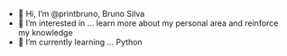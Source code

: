 - 👋 Hi, I’m @printbruno, Bruno Silva
- 👀 I’m interested in ... learn more about my personal area and reinforce my knowledge
- 🌱 I’m currently learning ... Python




<!---
printbruno/printbruno is a ✨ special ✨ repository because its `README.md` (this file) appears on your GitHub profile.
You can click the Preview link to take a look at your changes.
--->
